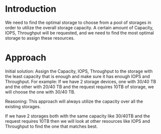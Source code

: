 # Introduction

We need to find the optimal storage to choose from a pool of storages in order to utilize the overall storage capacity. A certain amount of Capacity, IOPS, Throughput will be requested, and we need to find the most optimal storage to assign these resources.

# Approach

Initial solution: Assign the Capacity, IOPS, Throughput to the storage with the least capacity that is enough and make sure it has enough IOPS and Throughput. For example: If we have 2 storage devices, one with 30/40 TB and the other with 20/40 TB and the request requires 10TB of storage, we will choose the one with 30/40 TB.

Reasoning: This approach will always utilize the capacity over all the existing storages.

If we have 2 storages both with the same capacity like 30/40TB and the request requires 10TB then we will look at other resources like IOPS and Throughput to find the one that matches best.


